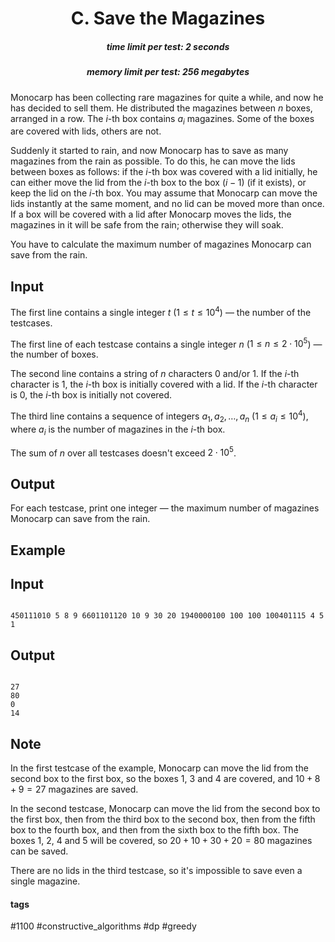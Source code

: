 <h1 style='text-align: center;'> C. Save the Magazines</h1>

<h5 style='text-align: center;'>time limit per test: 2 seconds</h5>
<h5 style='text-align: center;'>memory limit per test: 256 megabytes</h5>

Monocarp has been collecting rare magazines for quite a while, and now he has decided to sell them. He distributed the magazines between $n$ boxes, arranged in a row. The $i$-th box contains $a_i$ magazines. Some of the boxes are covered with lids, others are not. 

Suddenly it started to rain, and now Monocarp has to save as many magazines from the rain as possible. To do this, he can move the lids between boxes as follows: if the $i$-th box was covered with a lid initially, he can either move the lid from the $i$-th box to the box $(i-1)$ (if it exists), or keep the lid on the $i$-th box. You may assume that Monocarp can move the lids instantly at the same moment, and no lid can be moved more than once. If a box will be covered with a lid after Monocarp moves the lids, the magazines in it will be safe from the rain; otherwise they will soak.

You have to calculate the maximum number of magazines Monocarp can save from the rain.

## Input

The first line contains a single integer $t$ ($1 \le t \le 10^4$) — the number of the testcases.

The first line of each testcase contains a single integer $n$ ($1 \le n \le 2 \cdot 10^5$) — the number of boxes.

The second line contains a string of $n$ characters 0 and/or 1. If the $i$-th character is 1, the $i$-th box is initially covered with a lid. If the $i$-th character is 0, the $i$-th box is initially not covered.

The third line contains a sequence of integers $a_1, a_2, \dots, a_n$ ($1 \le a_i \le 10^4$), where $a_i$ is the number of magazines in the $i$-th box.

The sum of $n$ over all testcases doesn't exceed $2 \cdot 10^5$.

## Output

For each testcase, print one integer — the maximum number of magazines Monocarp can save from the rain.

## Example

## Input


```

450111010 5 8 9 6601101120 10 9 30 20 1940000100 100 100 100401115 4 5 1
```
## Output


```

27
80
0
14

```
## Note

In the first testcase of the example, Monocarp can move the lid from the second box to the first box, so the boxes $1$, $3$ and $4$ are covered, and $10 + 8 + 9 = 27$ magazines are saved.

In the second testcase, Monocarp can move the lid from the second box to the first box, then from the third box to the second box, then from the fifth box to the fourth box, and then from the sixth box to the fifth box. The boxes $1$, $2$, $4$ and $5$ will be covered, so $20 + 10 + 30 + 20 = 80$ magazines can be saved.

There are no lids in the third testcase, so it's impossible to save even a single magazine.



#### tags 

#1100 #constructive_algorithms #dp #greedy 